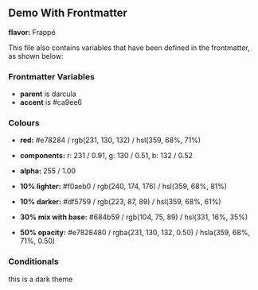 ## Demo With Frontmatter

**flavor:** Frappé

This file also contains variables that have been defined in the frontmatter, as shown below:

### Frontmatter Variables

- **parent** is darcula
- **accent** is #ca9ee6

### Colours

- **red:**                #e78284 / rgb(231, 130, 132) / hsl(359, 68%, 71%)
- **components:**         r: 231 / 0.91, g: 130 / 0.51, b: 132 / 0.52
- **alpha:**              255 / 1.00
- **10% lighter:**        #f0aeb0 / rgb(240, 174, 176) / hsl(359, 68%, 81%)
- **10% darker:**         #df5759 / rgb(223, 87, 89) / hsl(359, 68%, 61%)

- **30% mix with base:**  #684b59 / rgb(104, 75, 89) / hsl(331, 16%, 35%)

- **50% opacity:**        #e7828480 / rgba(231, 130, 132, 0.50) / hsla(359, 68%, 71%, 0.50)

### Conditionals

this is a dark theme
